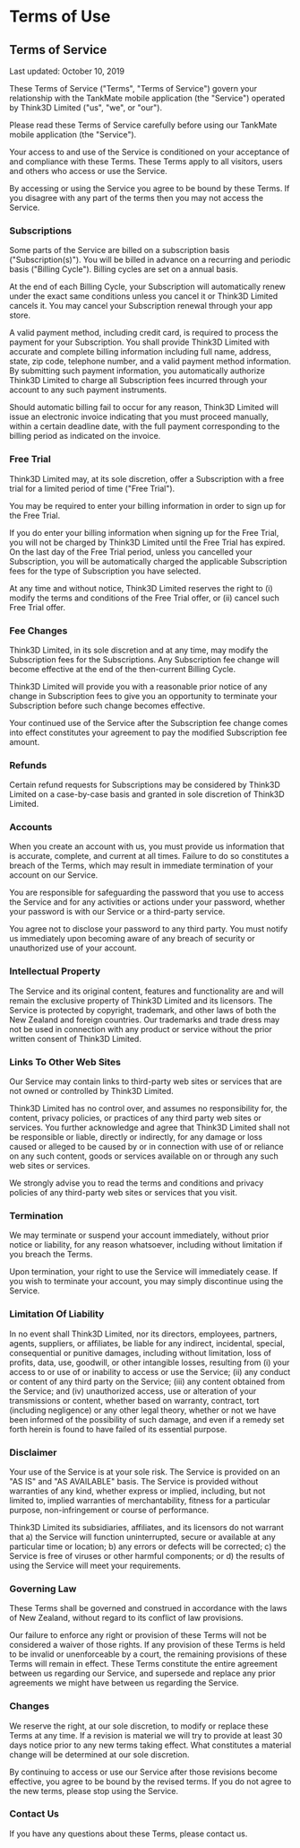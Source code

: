 # Terms of Use

## Terms of Service

Last updated: October 10, 2019

These Terms of Service ("Terms", "Terms of Service") govern your relationship with the TankMate mobile application (the "Service") operated by Think3D Limited ("us", "we", or "our").

Please read these Terms of Service carefully before using our TankMate mobile application (the "Service").

Your access to and use of the Service is conditioned on your acceptance of and compliance with these Terms. These Terms apply to all visitors, users and others who access or use the Service.

By accessing or using the Service you agree to be bound by these Terms. If you disagree with any part of the terms then you may not access the Service.

### Subscriptions

Some parts of the Service are billed on a subscription basis ("Subscription(s)"). You will be billed in advance on a recurring and periodic basis ("Billing Cycle"). Billing cycles are set on a annual basis.

At the end of each Billing Cycle, your Subscription will automatically renew under the exact same conditions unless you cancel it or Think3D Limited cancels it. You may cancel your Subscription renewal through your app store.

A valid payment method, including credit card, is required to process the payment for your Subscription. You shall provide Think3D Limited with accurate and complete billing information including full name, address, state, zip code, telephone number, and a valid payment method information. By submitting such payment information, you automatically authorize Think3D Limited to charge all Subscription fees incurred through your account to any such payment instruments.

Should automatic billing fail to occur for any reason, Think3D Limited will issue an electronic invoice indicating that you must proceed manually, within a certain deadline date, with the full payment corresponding to the billing period as indicated on the invoice.

### Free Trial

Think3D Limited may, at its sole discretion, offer a Subscription with a free trial for a limited period of time ("Free Trial").

You may be required to enter your billing information in order to sign up for the Free Trial.

If you do enter your billing information when signing up for the Free Trial, you will not be charged by Think3D Limited until the Free Trial has expired. On the last day of the Free Trial period, unless you cancelled your Subscription, you will be automatically charged the applicable Subscription fees for the type of Subscription you have selected.

At any time and without notice, Think3D Limited reserves the right to (i) modify the terms and conditions of the Free Trial offer, or (ii) cancel such Free Trial offer.

### Fee Changes

Think3D Limited, in its sole discretion and at any time, may modify the Subscription fees for the Subscriptions. Any Subscription fee change will become effective at the end of the then-current Billing Cycle.

Think3D Limited will provide you with a reasonable prior notice of any change in Subscription fees to give you an opportunity to terminate your Subscription before such change becomes effective.

Your continued use of the Service after the Subscription fee change comes into effect constitutes your agreement to pay the modified Subscription fee amount.

### Refunds

Certain refund requests for Subscriptions may be considered by Think3D Limited on a case-by-case basis and granted in sole discretion of Think3D Limited.

### Accounts

When you create an account with us, you must provide us information that is accurate, complete, and current at all times. Failure to do so constitutes a breach of the Terms, which may result in immediate termination of your account on our Service.

You are responsible for safeguarding the password that you use to access the Service and for any activities or actions under your password, whether your password is with our Service or a third-party service.

You agree not to disclose your password to any third party. You must notify us immediately upon becoming aware of any breach of security or unauthorized use of your account.

### Intellectual Property

The Service and its original content, features and functionality are and will remain the exclusive property of Think3D Limited and its licensors. The Service is protected by copyright, trademark, and other laws of both the New Zealand and foreign countries. Our trademarks and trade dress may not be used in connection with any product or service without the prior written consent of Think3D Limited.

### Links To Other Web Sites

Our Service may contain links to third-party web sites or services that are not owned or controlled by Think3D Limited.

Think3D Limited has no control over, and assumes no responsibility for, the content, privacy policies, or practices of any third party web sites or services. You further acknowledge and agree that Think3D Limited shall not be responsible or liable, directly or indirectly, for any damage or loss caused or alleged to be caused by or in connection with use of or reliance on any such content, goods or services available on or through any such web sites or services.

We strongly advise you to read the terms and conditions and privacy policies of any third-party web sites or services that you visit.

### Termination

We may terminate or suspend your account immediately, without prior notice or liability, for any reason whatsoever, including without limitation if you breach the Terms.

Upon termination, your right to use the Service will immediately cease. If you wish to terminate your account, you may simply discontinue using the Service.

### Limitation Of Liability

In no event shall Think3D Limited, nor its directors, employees, partners, agents, suppliers, or affiliates, be liable for any indirect, incidental, special, consequential or punitive damages, including without limitation, loss of profits, data, use, goodwill, or other intangible losses, resulting from (i) your access to or use of or inability to access or use the Service; (ii) any conduct or content of any third party on the Service; (iii) any content obtained from the Service; and (iv) unauthorized access, use or alteration of your transmissions or content, whether based on warranty, contract, tort (including negligence) or any other legal theory, whether or not we have been informed of the possibility of such damage, and even if a remedy set forth herein is found to have failed of its essential purpose.

### Disclaimer

Your use of the Service is at your sole risk. The Service is provided on an "AS IS" and "AS AVAILABLE" basis. The Service is provided without warranties of any kind, whether express or implied, including, but not limited to, implied warranties of merchantability, fitness for a particular purpose, non-infringement or course of performance.

Think3D Limited its subsidiaries, affiliates, and its licensors do not warrant that a) the Service will function uninterrupted, secure or available at any particular time or location; b) any errors or defects will be corrected; c) the Service is free of viruses or other harmful components; or d) the results of using the Service will meet your requirements.

### Governing Law

These Terms shall be governed and construed in accordance with the laws of New Zealand, without regard to its conflict of law provisions.

Our failure to enforce any right or provision of these Terms will not be considered a waiver of those rights. If any provision of these Terms is held to be invalid or unenforceable by a court, the remaining provisions of these Terms will remain in effect. These Terms constitute the entire agreement between us regarding our Service, and supersede and replace any prior agreements we might have between us regarding the Service.

### Changes

We reserve the right, at our sole discretion, to modify or replace these Terms at any time. If a revision is material we will try to provide at least 30 days notice prior to any new terms taking effect. What constitutes a material change will be determined at our sole discretion.

By continuing to access or use our Service after those revisions become effective, you agree to be bound by the revised terms. If you do not agree to the new terms, please stop using the Service.

### Contact Us

If you have any questions about these Terms, please contact us.
